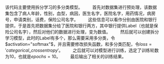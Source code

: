 该代码主要使用拆分学习的多分类模型。
&emsp;&emsp;首先对数据集进行预处理，该数据集包含了病人年龄，性别，血型，病因，医生名字，医院名字，用药情况，病房号，申请类别，话费，保险公司名字。
&emsp;&emsp;这些信息可以看作分别由医院和银行提供，于是首先把数据集分给了医院和银行两方，其中银行提供Label（也就是保险公司名字），然后对他们的数据进行处理，变为数值。
&emsp;&emsp;然后就可以创建拆分学习模型，此时的Label有多个，那么需要采用多分类，令$activation="softmax"$，并且需要修改损失函数，和多分类匹配，令$loss='categorical\_crossentropy'$。
&emsp;&emsp;之后就可以对模型进行训练，选定了训练轮数为10，也就是$epochs=10$。
&emsp;&emsp;最后输出了相关的训练结果。
